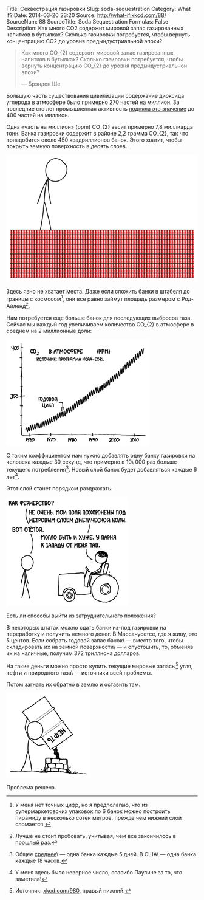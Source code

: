 Title: Секвестрация газировки
Slug: soda-sequestration
Category: What If?
Date: 2014-03-20 23:20
Source: http://what-if.xkcd.com/88/
SourceNum: 88
SourceTitle: Soda Sequestration
Formulas: False
Description: Как много CO2 содержит мировой запас газированных напитков в бутылках? Сколько газировки потребуется, чтобы вернуть концентрацию CO2 до уровня предындустриальной эпохи?

> Как много CO_{2} содержит мировой запас газированных напитков в бутылках? Сколько газировки потребуется, чтобы вернуть концентрацию CO_{2} до уровня предындустриальной эпохи?
>
> — Брэндон Ше

Большую часть существования цивилизации содержание диоксида углерода в атмосфере было примерно 270 частей на миллион. За последние сто лет промышленная активность [подняла это значение][1] до 400 частей на миллион.

Одна «часть на миллион» (ppm) CO_{2} весит примерно 7,8 миллиарда тонн. Банка газировки содержит в районе 2,2 грамма CO_{2}, так что понадобится около 450 квадриллионов банок. Этого хватит, чтобы покрыть земную поверхность в десять слоев.

![](/uploads/088-soda-sequestration/soda_layers.png "Мезосфера, астеносфера, литосфера, содосфера.")

Здесь явно не хватает места. Даже если сложить банки в штабеля до границы с космосом[^1], они все равно займут площадь размером с Род-Айленд[^2].

[^1]: У меня нет точных цифр, но я предполагаю, что из супермаркетовских упаковок по 6 банок можно построить пирамиду в несколько сотен метров, прежде чем нижний слой сломается.
[^2]: Лучше не стоит пробовать, учитывая, чем все закончилось в [прошлый раз][2].

Нам потребуется еще больше банок для последующих выбросов газа. Сейчас мы каждый год увеличиваем количество CO_{2} в атмосфере в среднем на 2 миллионные доли:

![](/uploads/088-soda-sequestration/soda_graph_ru.png "Если бегло взглянуть на эти графики, можно увидеть последствия распада Советского Союза, вызванные резким изменением производства и землепользования.")

С таким коэффициентом нам нужно добавлять одну банку газировки на человека каждые 30 секунд, что примерно в 10\ 000 раз больше текущего потребления[^3]. Новый слой банок будет добавляться каждые 6 лет[^4].

[^3]: Общее [среднее][3]\ — одна банка каждые 5 дней. В США\ — одна банка каждые 18 часов.
[^4]: У меня здесь было неверное число; спасибо Паулине за то, что заметила!

Этот слой станет порядком раздражать.

![](/uploads/088-soda-sequestration/soda_annoying_ru.png "Следуя покрытию территорий, карта диалектов soda\ — coke\ — pop станет показателем национальных политических взглядов.")

Есть ли способы выйти из затруднительного положения?

В некоторых штатах можно сдать банки из-под газировки на переработку и получить немного денег. В Массачусетсе, где я живу, это 5 центов. Если собрать годовой запас банок\ — вместо того, чтобы складировать их на земной поверхности\ — и опустошить, то, обменяв их на наличные, получим 372 триллиона долларов.

На такие деньги можно просто купить текущие мировые запасы[^5] угля, нефти и природного газа\ — источники всей проблемы.

[^5]: Источник: [xkcd.com/980][4], правый нижний.

Потом загнать их обратно в землю и оставить там.

![](/uploads/088-soda-sequestration/soda_ground_ru.png "Твои желания никогда, никогда не сбудутся.")

Проблема решена.

[1]: http://www.skepticalscience.com/print.php?r=45

[2]: https://chtoes.li/everybody-jump/

[3]: https://chtoes.li/soda-planet/

[4]: http://xkcd.com/980
